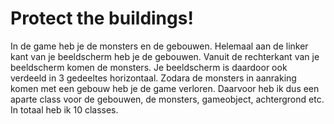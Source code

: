 # Protect the buildings!
In de game heb je de monsters en de gebouwen. Helemaal aan de linker kant van je beeldscherm heb je de gebouwen. Vanuit de rechterkant van je beeldscherm komen de monsters. Je beeldscherm is daardoor ook verdeeld in 3 gedeeltes horizontaal. Zodara de monsters in aanraking komen met een gebouw heb je de game verloren. Daarvoor heb ik dus een aparte class voor de gebouwen, de monsters, gameobject, achtergrond etc. In totaal heb ik 10 classes.
